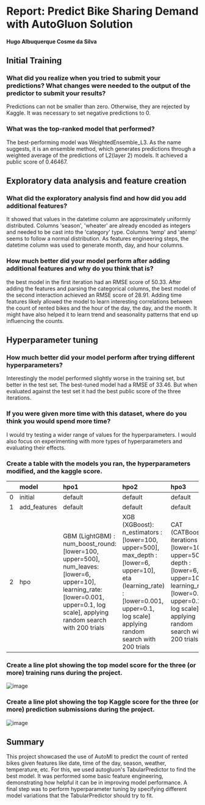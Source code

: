 # Report: Predict Bike Sharing Demand with AutoGluon Solution
#### Hugo Albuquerque Cosme da Silva

## Initial Training
### What did you realize when you tried to submit your predictions? What changes were needed to the output of the predictor to submit your results?
Predictions can not be smaller than zero. Otherwise, they are rejected by Kaggle. It was necessary to set negative predictions to 0.

### What was the top-ranked model that performed?
The best-performing model was WeightedEnsemble_L3. As the name suggests, it is an ensemble method, which generates predictions
through a weighted average of the predictions of L2(layer 2) models. It achieved a public score of 0.46467. 

## Exploratory data analysis and feature creation
### What did the exploratory analysis find and how did you add additional features?
It showed that values in the datetime column are approximately uniformly distributed. Columns 'season', 'wheater' are already encoded as integers and
needed to be cast into the 'category' type. Columns 'temp' and 'atemp' seems to follow a normal distribution. As features engineering steps, the datetime column was used
to generate month, day, and hour columns.

### How much better did your model perform after adding additional features and why do you think that is?
the best model in the first iteration had an RMSE score of 50.33. After adding the features and parsing the categorical columns,
the best model of the second interaction achieved an RMSE score of 28.91. Adding time features likely allowed the model to learn interesting correlations
between the count of rented bikes and the hour of the day, the day, and the month. It might have also helped it to learn trend and seasonality patterns that end up
influencing the counts.

## Hyperparameter tuning
### How much better did your model perform after trying different hyperparameters?
Interestingly the model performed slightly worse in the training set, but better in the test set. The best-tuned model had a RMSE of 33.46. But when evaluated against the test set it had the best public score of the three iterations.

### If you were given more time with this dataset, where do you think you would spend more time?
I would try testing a wider range of values for the hyperparameters.
I would also focus on experimenting with more types of hyperparameters and evaluating their effects.

### Create a table with the models you ran, the hyperparameters modified, and the kaggle score.
|    | model        | hpo1                                                                                                                                                                                | hpo2                                                                                                                                                                                    | hpo3                                                                                                                                                                           |   score |
|---:|:-------------|:------------------------------------------------------------------------------------------------------------------------------------------------------------------------------------|:----------------------------------------------------------------------------------------------------------------------------------------------------------------------------------------|:-------------------------------------------------------------------------------------------------------------------------------------------------------------------------------|--------:|
|  0 | initial      | default                                                                                                                                                                             | default                                                                                                                                                                                 | default                                                                                                                                                                        | 1.77544 |
|  1 | add_features | default                                                                                                                                                                             | default                                                                                                                                                                                 | default                                                                                                                                                                        | 0.77708 |
|  2 | hpo          | GBM (LightGBM) : num_boost_round: [lower=100, upper=500], num_leaves:[lower=6, upper=10], learning_rate:[lower=0.001, upper=0.1, log scale], applying random search with 200 trials | XGB (XGBoost): n_estimators : [lower=100, upper=500], max_depth : [lower=6, upper=10], eta (learning_rate) : [lower=0.001, upper=0.1, log scale] applying random search with 200 trials | CAT (CATBoost) : iterations : [lower=100, upper=500], depth : [lower=6, upper=10], learning_rate  : [lower=0.001, upper=0.1, log scale] applying random search with 200 trials | 0.46467 |

### Create a line plot showing the top model score for the three (or more) training runs during the project.

![image](https://github.com/hualcosa/AWS-Machine-Learning-Engineer-Project1/assets/46836901/b8c8b2b5-8009-4e86-8126-3e5f42460399)


### Create a line plot showing the top Kaggle score for the three (or more) prediction submissions during the project.


![image](https://github.com/hualcosa/AWS-Machine-Learning-Engineer-Project1/assets/46836901/66e48774-2809-460f-8958-fbfe263a6da2)


## Summary
This project showcased the use of AutoMl to predict the count of rented bikes given features like date, time of the day, season, weather, temperature, etc. For this, we used
autogluon's TabularPredictor to find the best model. It was performed some basic feature engineering, demonstrating how helpful it can be in improving model performance. A final
step was to perform hyperparameter tuning by specifying different model variations that the TabularPredictor should try to fit.
